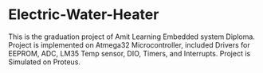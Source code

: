 # Electric-Water-Heater
This is the graduation project of Amit Learning Embedded system Diploma. Project is implemented on Atmega32 Microcontroller, included Drivers for EEPROM, ADC, LM35 Temp sensor, DIO, Timers, and Interrupts. Project is Simulated on Proteus.
